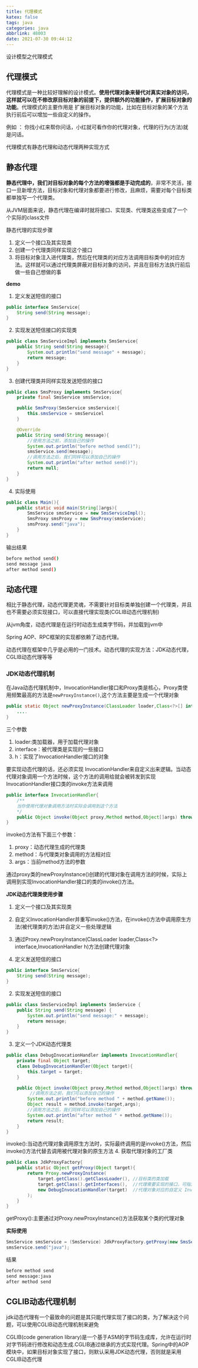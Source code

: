 ```yaml
---
title: 代理模式
katex: false
tags: java
categories: java
abbrlink: 48003
date: 2021-07-30 09:44:12
---
```


设计模型之代理模式
<!-- more -->
## 代理模式
代理模式是一种比较好理解的设计模式。**使用代理对象来替代对真实对象的访问，这样就可以在不修改原目标对象的前提下，提供额外的功能操作，扩展目标对象的功能**。代理模式的主要作用是 扩展目标对象的功能，比如在目标对象的某个方法执行前后可以增加一些自定义的操作。

例如 ： 你找小红来帮你问话，小红就可看作你的代理对象，代理的行为(方法)就是问话。

代理模式有静态代理和动态代理两种实现方式

## 静态代理
**静态代理中，我们对目标对象的每个方法的增强都是手动完成的**，非常不灵活，接口一旦新增方法，目标对象和代理对象都要进行修改，且麻烦，需要对每个目标类都单独写一个代理类。

从JVM层面来说，静态代理在编译时就将接口、实现类、代理类这些变成了一个个实际的class文件

静态代理的实现步骤
1. 定义一个接口及其实现类
2. 创建一个代理类同样实现这个接口
3. 将目标对象注入进代理类，然后在代理类的对应方法调用目标类中的对应方法。这样就可以通过代理类屏蔽对目标对象的访问，并且在目标方法执行前后做一些自己想做的事

**demo**
1. 定义发送短信的接口
```java
public interface SmsService{
    String send(String message);
}
```
2. 实现发送短信接口的实现类
```java
public class SmsServiceImpl implements SmsService{
    public String send(String message){
        System.out.println("send message" + message);
        return message;
    }
}
```
3. 创建代理类并同样实现发送短信的接口
```java
public class SmsProxy implements SmsService{
    private final SmsService smsService;

    public SmsProxy(SmsService smsService){
        this.smsService = smsServicel
    }

    @Override
    public String send(String message){
        //使用方法之前，添加自己的操作
        System.out.println("before method send()");
        smsService.send(message);
        //调用方法之后，我们同样可以添加自己的操作
        System.out.println("after method send()");
        return null;
    }
}
```
4. 实际使用
```java
public class Main(){
    public static void main(String[]args){
        SmsService smsService = new SmsServiceImpl();
        SmsProxy smsProxy = new SmsProxy(smsService);
        smsProxy.send("java");
    }
}
```
输出结果
```bash
before method send()
send message java
after method send()
```

##  动态代理
相比于静态代理，动态代理更灵魂，不需要针对目标类单独创建一个代理类，并且也不需要必须实现接口，可以直接代理实现类(CGLIB动态代理机制)

从jvm角度，动态代理是在运行时动态生成类字节码，并加载到jvm中

Spring AOP、RPC框架的实现都依赖了动态代理。

动态代理在框架中几乎是必用的一门技术。动态代理的实现方法：JDK动态代理，CGLIB动态代理等等

### JDK动态代理机制
在Java动态代理机制中，InvocationHandler接口和Proxy类是核心，Proxy类使用频繁最高的方法是`newProxyInstance()`,这个方法主要是生成一个代理对象
```java
public static Object newProxyInstance(ClassLoader loader,Class<?>[] interface,InvocationHandler h) throws IllegalArgumentException{
    ....
}
```
三个参数
1. loader:类加载器，用于加载代理对象
2. interface：被代理类是实现的一些接口
3. h：实现了InvocationHandler接口的对象

要实现动态代理的话，还必须实现 InvocationHandler来自定义出来逻辑。当动态代理对象调用一个方法时候，这个方法的调用给就会被转发到实现InvocationHandler接口类的invoke方法来调用
```java
public interface InvocationHandler{
    /**
    当你使用代理对象调用方法时实际会调用到这个方法
    */
    public Object invoke(Object proxy,Method method,Object[]args) throws Throwable;
}
```

invoke()方法有下面三个参数：
1. proxy：动态代理生成的代理类
2. method：与代理类对象调用的方法相对应
3. args：当前method方法的参数

通过proxy类的newProxyInstance()创建的代理对象在调用方法的时候，实际上调用到实现InvocationHandler接口的类的invoke()方法。

**JDK动态代理类使用步骤**
1. 定义一个接口及其实现类
2. 自定义InvocationHandler并重写invoke()方法，在invoke()方法中调用原生方法(被代理类的方法)并自定义一些处理逻辑
3. 通过Proxy.newProxyInstance(ClassLoader loader,Class<?> interface,InvocationHandler h)方法创建代理对象

1. 定义发送短信的接口
```java
public interface SmsService{
    String send(String message);
}
```
2. 实现发送短信的接口
```java
public class SmsServiceImpl implements SmsService {
    public String send(String message) {
        System.out.println("send message:" + message);
        return message;
    }
}
```
3. 定义一个JDK动态代理类
```java
public class DebugInvocationHandler implements InvocationHandler{
    private final Object target;
    class DebugInvocationHandler(Object target){
        this.target = target;
    }

    public Object invoke(Object proxy,Method method,Object[]args) throws InvocationTargetException,IllegalAccessException{
         //调用方法之前，我们可以添加自己的操作
        System.out.println("before method " + method.getName());
        Object result = method.invoke(target,args);
        //调用方法之后，我们同样可以添加自己的操作
        System.out.println("after method " + method.getName());
        return result;
    }
}
```
invoke():当动态代理对象调用原生方法时，实际最终调用的是invoke()方法，然后invoke()方法代替去调用被代理对象的原生方法
4. 获取代理对象的工厂类
```java
public class JdkProxyFactory{
    public static Object getProxy(Object target){
        return Proxy.newProxyInstance(
            target.getClass().getClassLoader(), //目标类的类加载
            target.getClass().getInterfaces(),  //代理需要实现的接口，可指定多个
            new DebugInvocationHandler(target)  //代理对象对应的自定义 InvocationHandler
        );
    }
}
```
getProxy():主要通过对Proxy.newProxyInstance()方法获取某个类的代理对象

**实际使用**
```java
SmsService smsService = (SmsService) JdkProxyFactory.getProxy(new SmsServiceImpl());
smsService.send("java");
```
结果
```bash
before method send
send message:java
after method send
```

## CGLIB动态代理机制
jdk动态代理有一个最致命的问题是其只能代理实现了接口的类，为了解决这个问题，可以使用CGLIB动态代理机制来避免

CGLIB(code generation library)是一个基于ASM的字节码生成库，允许在运行时对字节码进行修改和动态生成.CGLIB通过继承的方式实现代理。Spring中的AOP模块中，如果目标对象实现了接口，则默认采用JDK动态代理，否则就是采用CGLIB动态代理



